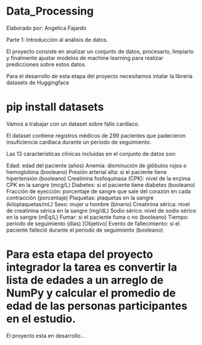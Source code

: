 # Data_Processing

Elaborado por:
Angelica Fajardo

Parte 1: Introducción al análisis de datos.

El proyecto consiste en analizar un conjunto de datos, procesarlo, limpiarlo y finalmente ajustar modelos de machine learning para realizar predicciones sobre estos datos.

Para el desarrollo de esta etapa del proyecto necesitamos intalar la librería datasets de Huggingface

# pip install datasets

Vamos a trabajar con un dataset sobre fallo cardíaco.

El dataset contiene registros médicos de 299 pacientes que padecieron insuficiencia cardíaca durante un período de seguimiento.

Las 13 características clínicas incluidas en el conjunto de datos son:

Edad: edad del paciente (años)
Anemia: disminución de glóbulos rojos o hemoglobina (booleano)
Presión arterial alta: si el paciente tiene hipertensión (booleano)
Creatinina fosfoquinasa (CPK): nivel de la enzima CPK en la sangre (mcg/L)
Diabetes: si el paciente tiene diabetes (booleano)
Fracción de eyección: porcentaje de sangre que sale del corazón en cada contracción (porcentaje)
Plaquetas: plaquetas en la sangre (kiloplaquetas/mL)
Sexo: mujer u hombre (binario)
Creatinina sérica: nivel de creatinina sérica en la sangre (mg/dL)
Sodio sérico: nivel de sodio sérico en la sangre (mEq/L)
Fumar: si el paciente fuma o no (booleano)
Tiempo: período de seguimiento (días)
[Objetivo] Evento de fallecimiento: si el paciente falleció durante el período de seguimiento (booleano)

# Para esta etapa del proyecto integrador la tarea es convertir la lista de edades a un arreglo de NumPy y calcular el promedio de edad de las personas participantes en el estudio.

El proyecto esta en desarrollo...
